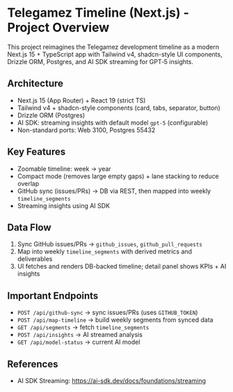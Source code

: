 # Telegamez Timeline (Next.js) - Project Overview

This project reimagines the Telegamez development timeline as a modern Next.js 15 + TypeScript app with Tailwind v4, shadcn-style UI components, Drizzle ORM, Postgres, and AI SDK streaming for GPT‑5 insights.

## Architecture
- Next.js 15 (App Router) + React 19 (strict TS)
- Tailwind v4 + shadcn-style components (card, tabs, separator, button)
- Drizzle ORM (Postgres)
- AI SDK: streaming insights with default model `gpt-5` (configurable)
- Non-standard ports: Web 3100, Postgres 55432

## Key Features
- Zoomable timeline: week → year
- Compact mode (removes large empty gaps) + lane stacking to reduce overlap
- GitHub sync (issues/PRs) → DB via REST, then mapped into weekly `timeline_segments`
- Streaming insights using AI SDK

## Data Flow
1) Sync GitHub issues/PRs → `github_issues`, `github_pull_requests`
2) Map into weekly `timeline_segments` with derived metrics and deliverables
3) UI fetches and renders DB-backed timeline; detail panel shows KPIs + AI insights

## Important Endpoints
- `POST /api/github-sync` → sync issues/PRs (uses `GITHUB_TOKEN`)
- `POST /api/map-timeline` → build weekly segments from synced data
- `GET /api/segments` → fetch `timeline_segments`
- `POST /api/insights` → AI streamed analysis
- `GET /api/model-status` → current AI model

## References
- AI SDK Streaming: https://ai-sdk.dev/docs/foundations/streaming

